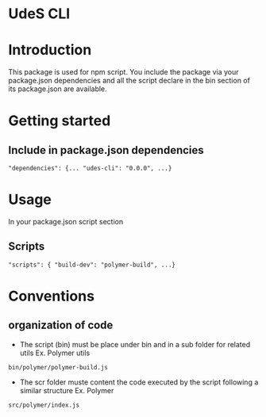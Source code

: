 UdeS CLI
======================

# Introduction
This package is used for npm script. You include the package via your package.json dependencies and all the script 
declare in the bin section of its package.json are available.


# Getting started
## Include in package.json dependencies
`"dependencies": {...
"udes-cli": "0.0.0",
...}`

# Usage
In your package.json script section
## Scripts
`"scripts": {
    "build-dev": "polymer-build", ...}`
    
# Conventions
## organization of code
* The script (bin) must be place under bin and in a sub folder for related utils
Ex. Polymer utils

`bin/polymer/polymer-build.js`

* The scr folder muste content the code executed by the script following a similar structure
Ex. Polymer

`src/polymer/index.js`


